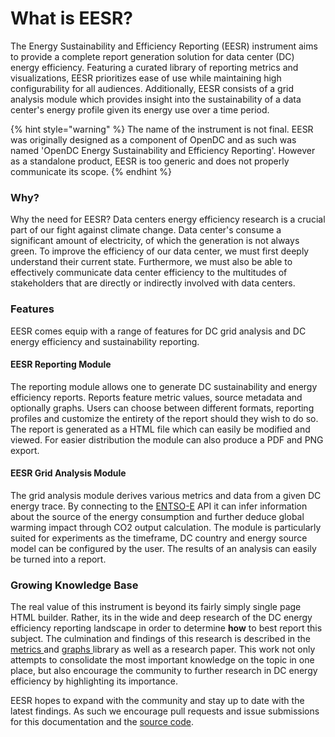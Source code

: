 # What is EESR?

The Energy Sustainability and Efficiency Reporting (EESR) instrument aims to provide a complete report generation solution for data center (DC) energy efficiency. Featuring a curated library of reporting metrics and visualizations, EESR prioritizes ease of use while maintaining high configurability for all audiences. Additionally, EESR consists of a grid analysis module which provides insight into the sustainability of a data center's energy profile given its energy use over a time period.

{% hint style="warning" %}
The name of the instrument is not final. EESR was originally designed as a component of OpenDC and as such was named 'OpenDC Energy Sustainability and Efficiency Reporting'. However as a standalone product, EESR is too generic and does not properly communicate its scope.&#x20;
{% endhint %}

### Why?

Why the need for EESR? Data centers energy efficiency research is a crucial part of our fight against climate change. Data center's consume a significant amount of electricity, of which the generation is not always green. To improve the efficiency of our data center, we must first deeply understand their current state. Furthermore, we must also be able to effectively communicate data center efficiency to the multitudes of stakeholders that are directly or indirectly involved with data centers.

### Features

EESR comes equip with a range of features for DC grid analysis and DC energy efficiency and sustainability reporting.&#x20;

#### EESR Reporting Module

The reporting module allows one to generate DC sustainability and energy efficiency reports. Reports feature metric values, source metadata and optionally graphs. Users can choose between different formats, reporting profiles and customize the entirety of the report should they wish to do so. The report is generated as a HTML file which can easily be modified and viewed. For easier distribution the module can also produce a PDF and PNG export.

#### EESR Grid Analysis Module

The grid analysis module derives various metrics and data from a given DC energy trace. By connecting to the [ENTSO-E](https://transparency.entsoe.eu/) API it can infer information about the source of the energy consumption and further deduce global warming impact through CO2 output calculation. The module is particularly suited for experiments as the timeframe, DC country and energy source model can be configured by the user. The results of an analysis can easily be turned into a report.

### Growing Knowledge Base

The real value of this instrument is beyond its fairly simply single page HTML builder. Rather, its in the wide and deep research of the DC energy efficiency reporting landscape in order to determine **how** to best report this subject. The culmination and findings of this research is described in the [metrics ](library/metrics/)and [graphs ](library/graphs/)library as well as a research paper. This work not only attempts to consolidate the most important knowledge on the topic in one place, but also encourage the community to further research in DC energy efficiency by highlighting its importance.&#x20;

EESR hopes to expand with the community and stay up to date with the latest findings. As such we encourage pull requests and issue submissions for this documentation and the [source code](https://github.com/philippsommer27/opendc-eesr).
